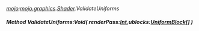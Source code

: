 _[mojo](../../modules/mojo/mojo-module.md):[mojo.graphics](../../modules/mojo/mojo-graphics.md).[Shader](../../modules/mojo/mojo-graphics-shader.md).ValidateUniforms_
##### Method ValidateUniforms:Void( renderPass:[Int](../../modules/wonkey/wonkey-types-int.md),ublocks:[UniformBlock](../../modules/mojo/mojo-graphics-uniformblock.md)[] )
